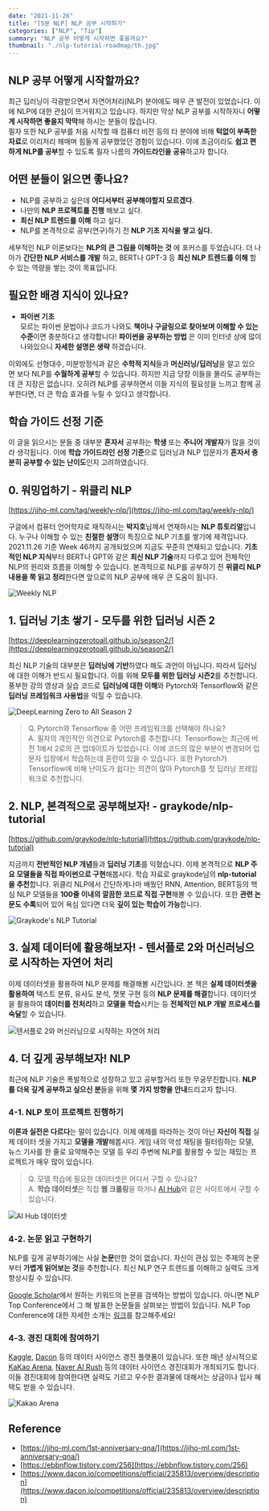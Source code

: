 ```yaml
---
date: "2021-11-26"
title: "[5분 NLP] NLP 공부 시작하기"
categories: ["NLP", "Tip"]
summary: "NLP 공부 어떻게 시작하면 좋을까요?"
thumbnail: "./nlp-tutorial-roadmap/th.jpg"
---
```


## NLP 공부 어떻게 시작할까요?

최근 딥러닝이 각광받으면서 자연어처리(NLP) 분야에도 매우 큰 발전이 있었습니다. 이에 NLP에 대한 관심이 뜨거워지고 있습니다.
하지만 막상 NLP 공부를 시작하자니 **어떻게 시작하면 좋을지 막막**해 하시는 분들이 많습니다.  
필자 또한 NLP 공부를 처음 시작할 때 컴퓨터 비전 등의 타 분야에 비해 **턱없이 부족한 자료**로 이리저리 헤매며 힘들게 공부했었던 경험이 있습니다.
이에 조금이라도 **쉽고 편하게 NLP를 공부**할 수 있도록 필자 나름의 **가이드라인을 공유**하고자 합니다.

## 어떤 분들이 읽으면 좋나요?

- NLP를 공부하고 싶은데 **어디서부터 공부해야할지 모르겠다**.
- 나만의 **NLP 프로젝트를 진행** 해보고 싶다.
- **최신 NLP 트렌드를 이해** 하고 싶다.
- NLP를 본격적으로 공부(연구)하기 전 **NLP 기초 지식을 쌓고 싶다.**

세부적인 NLP 이론보다는 **NLP의 큰 그림을 이해하는 것** 에 포커스를 두었습니다.
더 나아가 **간단한 NLP 서비스를 개발** 하고, BERT나 GPT-3 등 **최신 NLP 트렌드를 이해** 할 수 있는 역량을 쌓는 것이 목표입니다.

## 필요한 배경 지식이 있나요?

- **파이썬 기초**  
  모르는 파이썬 문법이나 코드가 나와도 **책이나 구글링으로 찾아보며 이해할 수 있는 수준**이면 충분하다고 생각합니다!
  **파이썬을 공부하는 방법** 은 이미 인터넷 상에 많이 나와있으니 **자세한 설명은 생략** 하겠습니다.

이외에도 선형대수, 미분방정식과 같은 **수학적 지식**들과 **머신러닝/딥러닝**을 알고 있으면 보다 NLP를 **수월하게 공부**할 수 있습니다. 하지만 지금 당장 이들을 몰라도 공부하는데 큰 지장은 없습니다. 오히려 NLP를 공부하면서 이들 지식의 필요성을 느끼고 함께 공부한다면, 더 큰 학습 효과를 누릴 수 있다고 생각합니다.

## 학습 가이드 선정 기준

이 글을 읽으시는 분들 중 대부분 **혼자서** 공부하는 **학생** 또는 **주니어 개발자**가 많을 것이라 생각됩니다.
이에 **학습 가이드라인 선정 기준**으로 딥러닝과 NLP 입문자가 **혼자서 충분히 공부할 수 있는 난이도**인지 고려하였습니다.

## 0. 워밍업하기 - 위클리 NLP

[https://jiho-ml.com/tag/weekly-nlp/](https://jiho-ml.com/tag/weekly-nlp/)

구글에서 컴퓨터 언어학자로 재직하시는 **박지호**님께서 연재하시는 **NLP 튜토리얼**입니다. 누구나 이해할 수 있는 **친절한 설명**이 특징으로 NLP 기초를 쌓기에 제격입니다. 2021.11.26 기준 Week 46까지 공개되었으며 지금도 꾸준히 연재되고 있습니다. **기초적인 NLP 지식**부터 BERT나 GPT와 같은 **최신 NLP 기술**까지 다루고 있어 전체적인 NLP의 원리와 흐름을 이해할 수 있습니다. 본격적으로 NLP를 공부하기 전 **위클리 NLP 내용을 쭉 읽고 정리**한다면 앞으로의 NLP 공부에 매우 큰 도움이 됩니다.

![Weekly NLP](./nlp-tutorial-roadmap/weekly-nlp.png "jiho-ml님의 Weekly NLP")

## 1. 딥러닝 기초 쌓기 - 모두를 위한 딥러닝 시즌 2

[https://deeplearningzerotoall.github.io/season2/](https://deeplearningzerotoall.github.io/season2/)

최신 NLP 기술의 대부분은 **딥러닝에 기반**하였다 해도 과언이 아닙니다. 따라서 딥러닝에 대한 이해가 반드시 필요합니다. 이를 위해 **모두를 위한 딥러닝 시즌2**를 추천합니다. 풍부한 강의 영상과 실습 코드로 **딥러닝에 대한 이해**와 Pytorch와 Tensorflow와 같은 **딥러닝 프레임워크 사용법**을 익힐 수 있습니다.

![DeepLearning Zero to All Season 2](./nlp-tutorial-roadmap/deepzerotoall.png "모두를 위한 딥러닝 시즌 2")

> Q. Pytorch와 Tensorflow 중 어떤 프레임워크를 선택해야 하나요?  
> A. 필자의 개인적인 의견으로 Pytorch를 추천합니다. Tensorflow는 최근에 버전 1에서 2로의 큰 업데이트가 있었습니다. 이에 코드의 많은 부분이 변경되어 입문자 입장에서 학습하는데 혼란이 있을 수 있습니다. 또한 Pytorch가 Tensorflow에 비해 난이도가 쉽다는 의견이 많아 Pytorch를 첫 딥러닝 프레임워크로 추천합니다.

## 2. NLP, 본격적으로 공부해보자! - graykode/nlp-tutorial

[https://github.com/graykode/nlp-tutorial](https://github.com/graykode/nlp-tutorial)

지금까지 **전반적인 NLP 개념**들과 **딥러닝 기초**를 익혔습니다. 이제 본격적으로 **NLP 주요 모델들을 직접 파이썬으로 구현**해봅시다. 학습 자료로 graykode님의 **nlp-tutorial을 추천**합니다. 위클리 NLP에서 간단하게나마 배웠던 RNN, Attention, BERT등의 핵심 NLP 모델들을 **100줄 이내의 깔끔한 코드로 직접 구현**해볼 수 있습니다. 또한 **관련 논문도 수록**되어 있어 욕심 있다면 더욱 **깊이 있는 학습이 가능**합니다.

![Graykode's NLP Tutorial](./nlp-tutorial-roadmap/nlp-tutorial.png "graykode님의 nlp-tutorial")

## 3. 실제 데이터에 활용해보자! - 텐서플로 2와 머신러닝으로 시작하는 자연어 처리

이제 데이터셋을 활용하여 NLP 문제를 해결해볼 시간입니다. 본 책은 **실제 데이터셋을 활용하여** 텍스트 분류, 유사도 분석, 챗봇 구현 등의 **NLP 문제를 해결**합니다. 데이터셋을 활용하여 **데이터를 전처리**하고 **모델을 학습**시키는 등 **전체적인 NLP 개발 프로세스를 숙달**할 수 있습니다.

![텐서플로 2와 머신러닝으로 시작하는 자연어 처리](./nlp-tutorial-roadmap/book.jpg "텐서플로 2와 머신러닝으로 시작하는 자연어 처리")

## 4. 더 깊게 공부해보자! NLP

최근에 NLP 기술은 폭발적으로 성장하고 있고 공부할거리 또한 무궁무진합니다. **NLP를 더욱 깊게 공부하고 싶으신 분**들을 위해 **몇 가지 방향을 안내**드리고자 합니다.

### 4-1. NLP 토이 프로젝트 진행하기

**이론과 실전은 다르다**는 말이 있습니다. 이제 예제를 따라하는 것이 아닌 **자신이 직접** 실제 데이터 셋을 가지고 **모델을 개발**해봅시다. 게임 내의 악성 채팅을 필터링하는 모델, 뉴스 기사를 한 줄로 요약해주는 모델 등 우리 주변에 NLP를 활용할 수 있는 재밌는 프로젝트가 매우 많이 있습니다.

> Q. 모델 학습에 필요한 데이터셋은 어디서 구할 수 있나요?  
> A. **학습 데이터셋**은 직접 **웹 크롤링**을 하거나 [AI Hub](https://aihub.or.kr/)와 같은 사이트에서 구할 수 있습니다.

![AI Hub 데이터셋](./nlp-tutorial-roadmap/aihub.png "AI Hub에서 공개한 한국어 텍스트 데이터셋들")

### 4-2. 논문 읽고 구현하기

NLP를 깊게 공부하기에는 사실 **논문**만한 것이 없습니다.
자신이 관심 있는 주제의 논문부터 **가볍게 읽어보는 것**을 추천합니다.
최신 NLP 연구 트렌드를 이해하고 실력도 크게 향상시킬 수 있습니다.

[Google Scholar](https://scholar.google.com/)에서 원하는 키워드의 논문을 검색하는 방법이 있습니다. 아니면 NLP Top Conference에서 그 해 발표한 논문들을 살펴보는 방법이 있습니다.
NLP Top Conference에 대한 자세한 소개는 [링크](https://www.junglelightspeed.com/the-top-10-nlp-conferences/)를 참고해주세요!

### 4-3. 경진 대회에 참여하기

[Kaggle](https://www.kaggle.com/), [Dacon](https://dacon.io/) 등의 데이터 사이언스 경진 플랫폼이 있습니다. 또한 매년 상시적으로 [KaKao Arena](https://arena.kakao.com/), [Naver AI Rush](https://campaign.naver.com/clova_airush/) 등의 데이터 사이언스 경진대회가 개최되기도 합니다. 이들 경진대회에 참여한다면 실력도 기르고 우수한 결과물에 대해서는 상금이나 입사 혜택도 받을 수 있습니다.

![Kakao Arena](./nlp-tutorial-roadmap/kakao-arena.png "Kakao Arena 경진대회")

## Reference

- [https://jiho-ml.com/1st-anniversary-qna/](https://jiho-ml.com/1st-anniversary-qna/)
- [https://ebbnflow.tistory.com/256](https://ebbnflow.tistory.com/256)
- [https://www.dacon.io/competitions/official/235813/overview/description](https://www.dacon.io/competitions/official/235813/overview/description)
